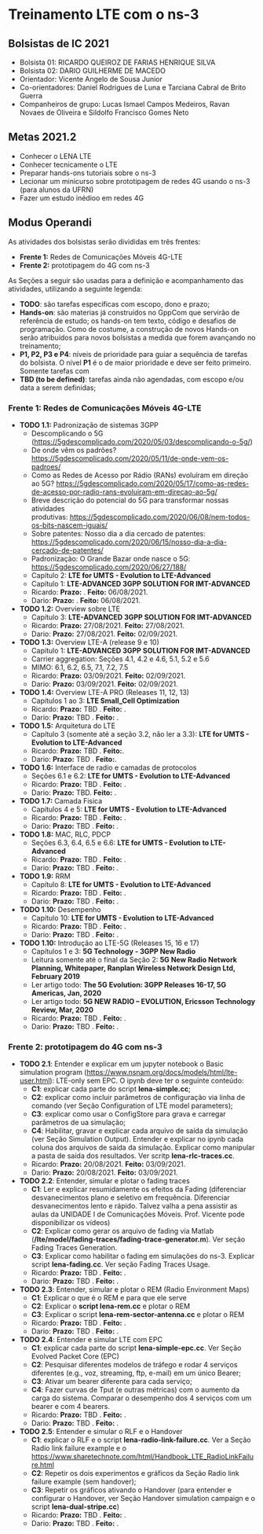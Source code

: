 # Treinamento LTE com o ns-3

## Bolsistas de IC 2021
- Bolsista 01: RICARDO QUEIROZ DE FARIAS HENRIQUE SILVA
- Bolsista 02: DARIO GUILHERME DE MACEDO
- Orientador: Vicente Angelo de Sousa Junior
- Co-orientadores: Daniel Rodrigues de Luna e Tarciana Cabral de Brito Guerra 
- Companheiros de grupo: Lucas Ismael Campos Medeiros, Ravan Novaes de Oliveira e Sildolfo Francisco Gomes Neto 

## Metas 2021.2
- Conhecer o LENA LTE
- Conhecer tecnicamente o LTE
- Preparar hands-ons tutoriais sobre o ns-3
- Lecionar um minicurso sobre prototipagem de redes 4G usando o ns-3 (para alunos da UFRN)
- Fazer um estudo inédioo em redes 4G 

## Modus Operandi

As atividades dos bolsistas serão divididas em três frentes:
- **Frente 1:** Redes de Comunicações Móveis 4G-LTE
- **Frente 2:** prototipagem do 4G com ns-3

As Seções a seguir são usadas para a definição e acompanhamento das atividades, utilizando a seguinte legenda:

- **TODO**: são tarefas específicas com escopo, dono e prazo;
- **Hands-on**: são materias já construídos no GppCom que servirão de referência de estudo; os hands-on tem texto, código e desafios de programação. Como de costume, a construção de novos Hands-on serão atribuídos para novos bolsistas a medida que forem avançando no treinamento;
- **P1, P2, P3 e P4**: níveis de prioridade para guiar a sequência de tarefas do bolsista. O nível **P1** é o de maior prioridade e deve ser feito primeiro. Somente tarefas com 
- **TBD (to be defined)**: tarefas ainda não agendadas, com escopo e/ou data a serem definidas;

### Frente 1: Redes de Comunicações Móveis 4G-LTE
   - **TODO 1.1:** Padronização de sistemas 3GPP
      - Descomplicando o 5G (https://5gdescomplicado.com/2020/05/03/descomplicando-o-5g/)
      - De onde vêm os padrões? https://5gdescomplicado.com/2020/05/11/de-onde-vem-os-padroes/
      - Como as Redes de Acesso por Rádio (RANs) evoluíram em direção ao 5G? https://5gdescomplicado.com/2020/05/17/como-as-redes-de-acesso-por-radio-rans-evoluiram-em-direcao-ao-5g/
      - Breve descrição do potencial do 5G para transformar nossas atividades produtivas: https://5gdescomplicado.com/2020/06/08/nem-todos-os-bits-nascem-iguais/
      - Sobre patentes: Nosso dia a dia cercado de patentes: https://5gdescomplicado.com/2020/06/15/nosso-dia-a-dia-cercado-de-patentes/
      - Padronização: O Grande Bazar onde nasce o 5G: https://5gdescomplicado.com/2020/06/27/188/ 
      - Capítulo 2: **LTE for UMTS - Evolution to LTE-Advanced**
      - Capítulo 1: **LTE-ADVANCED 3GPP SOLUTION FOR IMT-ADVANCED**
      - Ricardo: **Prazo:** .  **Feito:** 06/08/2021.
      - Dario: **Prazo:** . **Feito:** 06/08/2021. 
   - **TODO 1.2:** Overview sobre LTE
      - Capítulo 3: **LTE-ADVANCED 3GPP SOLUTION FOR IMT-ADVANCED**
      - Ricardo: **Prazo:**  27/08/2021.  **Feito:** 27/08/2021.     
      - Dario: **Prazo:** 27/08/2021.  **Feito:** 02/09/2021.
   - **TODO 1.3:** Overview LTE-A  (release 9 e 10)
      - Capítulo 1: **LTE-ADVANCED 3GPP SOLUTION FOR IMT-ADVANCED**
      - Carrier aggregation: Seções 4.1, 4.2 e 4.6, 5.1, 5.2 e 5.6
      - MIMO: 6.1, 6.2, 6.5, 7.1, 7.2, 7.5
      - Ricardo: **Prazo:** 03/09/2021.  **Feito:** 02/09/2021.     
      - Dario: **Prazo:** 03/09/2021.  **Feito:** 02/09/2021. 
   - **TODO 1.4:** Overview LTE-A PRO (Releases 11, 12, 13)
      - Capítulos 1 ao 3: **LTE Small_Cell Optimization**
      - Ricardo: **Prazo:** TBD .  **Feito:** .   
      - Dario: **Prazo:** TBD .  **Feito:** .
   - **TODO 1.5:** Arquitetura do LTE
      - Capítulo 3 (somente até a seção 3.2, não ler a 3.3): **LTE for UMTS - Evolution to LTE-Advanced**
      - Ricardo: **Prazo:** TBD .  **Feito:**.     
      - Dario: **Prazo:** TBD .  **Feito:**.
   - **TODO 1.6:** Interface de radio e camadas de protocolos
      - Seções 6.1 e 6.2: **LTE for UMTS - Evolution to LTE-Advanced**
      - Ricardo: **Prazo:** TBD .  **Feito:** .     
      - Dario: **Prazo:** TBD.  **Feito:** .
   - **TODO 1.7:** Camada Fisica
      - Capítulos 4 e 5: **LTE for UMTS - Evolution to LTE-Advanced**
      - Ricardo: **Prazo:** TBD .  **Feito:** .    
      - Dario: **Prazo:** TBD .  **Feito:** .
   - **TODO 1.8:** MAC, RLC, PDCP
      - Seções 6.3, 6.4, 6.5 e 6.6: **LTE for UMTS - Evolution to LTE-Advanced**
      - Ricardo: **Prazo:** TBD .  **Feito:** .     
      - Dario: **Prazo:** TBD .  **Feito:** .
   - **TODO 1.9:** RRM
      - Capítulo 8: **LTE for UMTS - Evolution to LTE-Advanced**
      - Ricardo: **Prazo:** TBD .  **Feito:** .  
      - Dario: **Prazo:** TBD .  **Feito:** .
   - **TODO 1.10:** Desempenho
      - Capítulo 10: **LTE for UMTS - Evolution to LTE-Advanced** 
      - Ricardo: **Prazo:** TBD .  **Feito:** .   
      - Dario: **Prazo:** TBD .  **Feito:** .
   - **TODO 1.10:** Introdução ao LTE-5G (Releases 15, 16 e 17)
      - Capítulos 1 e 3: **5G Technology - 3GPP New Radio**
      - Leitura somente até o final da Seção 2: **5G New Radio Network Planning, Whitepaper, Ranplan Wireless Network Design Ltd,  February 2019** 
      - Ler artigo todo: **The 5G Evolution: 3GPP Releases 16-17, 5G Americas, Jan, 2020**
      - Ler artigo todo: **5G NEW RADIO – EVOLUTION, Ericsson Technology Review, Mar, 2020** 
      - Ricardo: **Prazo:** TBD .  **Feito:** .     
      - Dario: **Prazo:** TBD .  **Feito:** .

### Frente 2: prototipagem do 4G com ns-3
   - **TODO 2.1**: Entender e explicar em um jupyter notebook o Basic simulation program (https://www.nsnam.org/docs/models/html/lte-user.html): LTE-only sem EPC. O ipynb deve ter o seguinte conteúdo:
      - **C1**: explicar cada parte do script **lena-simple.cc**;
      - **C2**: explicar como incluir parâmetros de configuração via linha de comando (ver Seção Configuration of LTE model parameters);
      - **C3**: explicar como usar o ConfigStore para grava e carregar parâmetros de ua simulação;
      - **C4**: Habilitar, gravar e explicar cada arquivo de saída da simulação (ver Seção Simulation Output). Entender e explicar no ipynb cada coluna dos arquivos de saída da simulação. Explicar como manipular a pasta de saída dos resultados. Ver scritp **lena-rlc-traces.cc**.
      - Ricardo: **Prazo:** 20/08/2021.  **Feito:** 03/09/2021.     
      - Dario: **Prazo:** 20/08/2021.  **Feito:** 03/09/2021.
   -  **TODO 2.2**: Entender, simular e plotar o fading traces 
      - **C1**: Ler e explicar resumidamente os efeitos da Fading (diferenciar desvanecimentos plano e seletivo em frequência. Diferenciar desvanecimentos lento e rápido. Talvez valha a pena assistir as aulas da UNIDADE I de Comunicações Móveis. Prof. Vicente pode disponibilizar os vídeos)
      - **C2**: Explicar como gerar os arquivo de fading via Matlab (**/lte/model/fading-traces/fading-trace-generator.m**). Ver seção Fading Traces Generation.
      - **C3**: Explicar como habilitar o fading em simulações do ns-3. Explicar script **lena-fading.cc**. Ver seção Fading Traces Usage.
      - Ricardo: **Prazo:** TBD .  **Feito:** .   
      - Dario: **Prazo:** TBD .  **Feito:** .
   -  **TODO 2.3**: Entender, simular e plotar o REM (Radio Environment Maps)
      - **C1**: Explicar o que é o REM e para que ele serve
      - **C2**: Explicar o **script lena-rem.cc** e plotar o REM 
      - **C3**: Explicar o script **lena-rem-sector-antenna.cc** e plotar o REM 
      - Ricardo: **Prazo:** TBD .  **Feito:** .     
      - Dario: **Prazo:** TBD .  **Feito:** .
   - **TODO 2.4**: Entender e simular LTE com EPC
      - **C1**: explicar cada parte do script **lena-simple-epc.cc**. Ver Seção Evolved Packet Core (EPC)
      - **C2**: Pesquisar diferentes modelos de tráfego e rodar 4 serviços diferentes (e.g., voz, streaming, ftp, e-mail) em um único Bearer;
      - **C3**: Ativar um bearer diferente para cada serviço;
      - **C4**: Fazer curvas de Tput (e outras métricas) com o aumento da carga do sistema. Comparar o desempenho dos 4 serviços com um bearer e com 4 bearers.
      - Ricardo: **Prazo:** TBD .  **Feito:** .    
      - Dario: **Prazo:** TBD .  **Feito:** .
   - **TODO 2.5**: Entender e simular o RLF e o Handover
      - **C1**: explicar o RLF e o script **lena-radio-link-failure.cc**. Ver a Seção Radio link failure example e o https://www.sharetechnote.com/html/Handbook_LTE_RadioLinkFailure.html
      - **C2**: Repetir os dois experimentos e gráficos da Seção Radio link failure example (sem handover);
      - **C3**: Repetir os gráficos ativando o Handover (para entender e configurar o Handover, ver Seção Handover simulation campaign e o script **lena-dual-stripe.cc**)
      - Ricardo: **Prazo:** TBD .  **Feito:** .   
      - Dario: **Prazo:** TBD .  **Feito:** .
      
     

